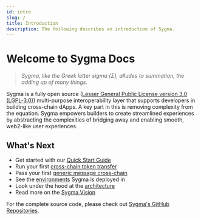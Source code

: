 ```yaml
---
id: intro
slug: /
title: Introduction
description: The following describes an introduction of Sygma.
---
```


# Welcome to Sygma Docs

> _Sygma, like the Greek letter sigma (Σ), alludes to summation, the adding up of many things._

Sygma is a fully open source ([Lesser General Public License version 3.0 (LGPL-3.0)](https://www.gnu.org/licenses/lgpl-3.0.html)) multi-purpose interoperability layer that supports developers in building cross-chain dApps. A key part in this is removing complexity from the equation. Sygma empowers builders to create streamlined experiences by abstracting the complexities of bridging away and enabling smooth, web2-like user experiences. 

## What's Next

- Get started with our [Quick Start Guide](/docs/02-sygma-sdk/03-Quick-Start/01-installing-the-sdk.md)
- Run your first [cross-chain token transfer](../02-sygma-sdk/03-Quick-Start/07-Examples/01-Basic-ERC-20-Token-Transfers/01-EVM-EVM-example.md)
- Pass your first [generic message cross-chain](../02-sygma-sdk/03-Quick-Start/07-Examples/02-GMP-Examples/04-GMP-Example-With-A-Simple-Storage-Contract.md)
- See the [environments](../06-environments/01-index.md) Sygma is deployed in
- Look under the hood at the [architecture](../03-architecture/01-index.md)
- Read more on the [Sygma Vision](02-origins.md)

For the complete source code, please check out [Sygma's GitHub Repositories](../05-github-repositories.md). 